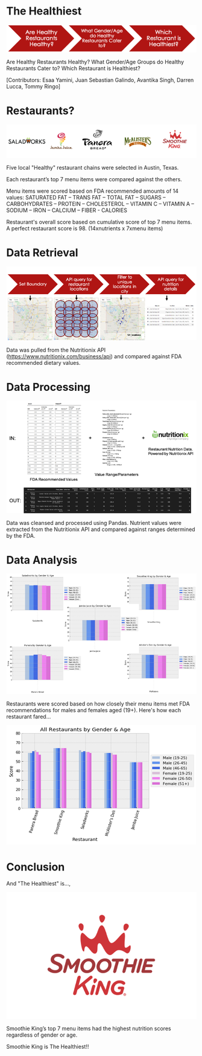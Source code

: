 # **The Healthiest**

![Images](Images/Picture2.png)

Are Healthy Restaurants Healthy? 
What Gender/Age Groups do Healthy Restaurants Cater to?
Which Restaurant is Healthiest?

[Contributors: Esaa Yamini, Juan Sebastian Galindo, Avantika Singh, Darren Lucca, Tommy Ringo]

# **Restaurants?**

![Images](Images/Picture1.png)

Five local "Healthy" restaurant chains were selected in Austin, Texas.

Each restaurant’s top 7 menu items were compared against the others.

Menu items were scored based on FDA recommended amounts of 14 values:
  SATURATED FAT – TRANS FAT – TOTAL FAT – SUGARS – CARBOHYDRATES – PROTEIN – CHOLESTEROL – VITAMIN C – VITAMIN A – SODIUM – IRON – CALCIUM – FIBER - CALORIES
  
Restaurant's overall score based on cumulative score of top 7 menu items.  A perfect restaurant score is 98. (14xnutrients x 7xmenu items) 


# **Data Retrieval**

![Images](Images/Picture3.png)

Data was pulled from the Nutritionix API (https://www.nutritionix.com/business/api) and compared against FDA recommended dietary values.


# **Data Processing**

![Images](Images/Picture5.png)

Data was cleansed and processed using Pandas. Nutrient values were extracted from the Nutritionix API and compared against ranges determined by the FDA.


# **Data Analysis**

![Images](Images/Picture6.png)

Restaurants were scored based on how closely their menu items met FDA recommendations for males and females aged (19+). Here's how each restaurant fared...


![Images](Images/Picture7.png)

# **Conclusion**

And "The Healthiest" is..., 

![Images](Images/Picture8.png)

Smoothie King’s top 7 menu items had the highest nutrition scores regardless of gender or age. 

Smoothie King is The Healthiest!!



